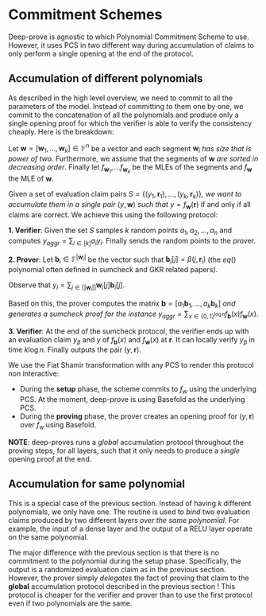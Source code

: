 # Commitment Schemes

Deep-prove is agnostic to which Polynomial Commitment Scheme to use. However, it uses PCS in two different way during accumulation of claims to only perform a single opening at the end of the protocol.

## Accumulation of different polynomials

As described in the high level overview, we need to commit to all the parameters of the model. Instead of committing to them one by one, we commit to the concatenation of all the polynomials and produce only a single opening proof for which the verifier is able to verify the consistency cheaply. Here is the breakdown:

Let $\textbf{w} = [\textbf{w}_1,...,\textbf{w}_k] \in \mathbb{F}^n$ be a vector and each segment $\textbf{w}_i$ *has size that is power of two*.  Furthermore, we assume that the segments of $\textbf{w}$ *are sorted in decreasing order*. Finally let $f_{\textbf{w}_1},...f_{\textbf{w}_k}$ be the MLEs of the segments and $f_{\textbf{w}}$ the MLE of $\textbf{w}$. 

Given a set of evaluation claim pairs $S = \{(y_1,\textbf{r}_1),...,(y_k,\textbf{r}_k)\}$*, we want to accumulate them in a single pair* $(y,\textbf{w})$ *such that* $y = f_{\textbf{w}}(\textbf{r})$ if and only if all claims are correct. We achieve this using the following protocol:

**1. Verifier**: Given the set $S$ samples $k$ random points $a_1,a_2,...,a_n$ and computes $y_{aggr} = \sum_{i \in [k]}a_iy_i$. Finally sends the random points to the prover.

**2. Prover**: Let $\textbf{b}_i \in \mathbb{F}^{|\textbf{w}_i|}$ be the vector such that $\textbf{b}_i[j] = \beta(j,\textbf{r}_i)$ (the $eq()$ polynomial often defined in sumcheck and GKR related papers).

Observe that $y_i = \sum_{j \in [|\textbf{w}_i|]}\textbf{w}_i[j]\textbf{b}_i[j]$. 

Based on this, the prover computes the matrix $\textbf{b} = [a_1\textbf{b}_1,...,a_k\textbf{b}_k]$ *and generates a sumcheck proof for the instance* $y_{aggr} = \sum_{x \in \{0,1\}^{\log n}}f_{\textbf{b}}(x)f_{\textbf{w}}(x)$.


**3. Verifier**: At the end of the sumcheck protocol, the verifier ends up with an evaluation claim $y_{\beta}$ and $y$ of $f_{\textbf{b}}(x)$ and $f_{\textbf{w}}(x)$ at $\textbf{r}$. It can locally verify $y_{\beta}$ in time $k\log n$. Finally outputs the pair $(y,\textbf{r})$.

We use the Fiat Shamir transformation with any PCS to render this protocol non interactive:
* During the **setup** phase, the scheme commits to $f_w$ using the underlying PCS. At the moment, deep-prove is using Basefold as the underlying PCS.
* During the **proving** phase, the prover creates an opening proof for $(y,\textbf{r})$ over $f_w$ using Basefold.

**NOTE**: deep-proves runs a *global* accumulation protocol throughout the proving steps, for all layers, such that it only needs to produce a _single_ opening proof at the end.


## Accumulation for same polynomial

This is a special case of the previous section. Instead of having $k$ different polynomials, we only have one. 
The routine is used to *bind* two evaluation claims produced by two different layers *over the same polynomial*. For example, the input of a dense layer and the output of a RELU layer operate on the same polynomial.  

The major difference with the previous section is that there is no commitment to the polynomial during the setup phase. Specifically, the output is  a randomized evaluation claim as in the previous section. However, the prover simply *delegates* the fact of proving that claim to the **global** accumulation protocol described in the previous section ! 
This protocol is cheaper for the verifier and prover than to use the first protocol even if two polynomials are the same.